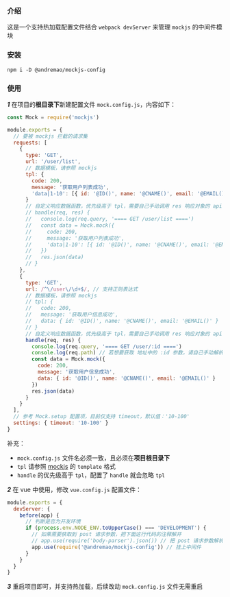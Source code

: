 ### 介绍

这是一个支持热加载配置文件结合 `webpack devServer` 来管理 `mockjs` 的中间件模块

### 安装

`npm i -D @andremao/mockjs-config`

### 使用

**_1_** 在项目的**根目录下**新建配置文件 `mock.config.js`，内容如下：

```javascript
const Mock = require('mockjs')

module.exports = {
  // 要被 mockjs 拦截的请求集
  requests: [
    {
      type: 'GET',
      url: '/user/list',
      // 数据模板，请参照 mockjs
      tpl: {
        code: 200,
        message: '获取用户列表成功',
        'data|1-10': [{ id: '@ID()', name: '@CNAME()', email: '@EMAIL()' }]
      }
      // 自定义响应数据函数，优先级高于 tpl，需要自己手动调用 res 响应对象的 api 返回响应数据
      // handle(req, res) {
      //   console.log(req.query, '==== GET /user/list ====')
      //   const data = Mock.mock({
      //     code: 200,
      //     message: '获取用户列表成功',
      //     'data|1-10': [{ id: '@ID()', name: '@CNAME()', email: '@EMAIL()' }]
      //   })
      //   res.json(data)
      // }
    },
    {
      type: 'GET',
      url: /^\/user\/\d+$/, // 支持正则表达式
      // 数据模板，请参照 mockjs
      // tpl: {
      //   code: 200,
      //   message: '获取用户信息成功',
      //   data: { id: '@ID()', name: '@CNAME()', email: '@EMAIL()' }
      // }
      // 自定义响应数据函数，优先级高于 tpl，需要自己手动调用 res 响应对象的 api 返回响应数据
      handle(req, res) {
        console.log(req.query, '==== GET /user/:id ====')
        console.log(req.path) // 若想要获取 地址中的 :id 参数，请自己手动解析
        const data = Mock.mock({
          code: 200,
          message: '获取用户信息成功',
          data: { id: '@ID()', name: '@CNAME()', email: '@EMAIL()' }
        })
        res.json(data)
      }
    }
  ],
  // 参考 Mock.setup 配置项，目前仅支持 timeout，默认值：'10-100'
  settings: { timeout: '10-100' }
}
```

补充：

- `mock.config.js` 文件名必须一致，且必须在**项目根目录下**
- `tpl` 请参照 [mockjs](http://mockjs.com/) 的 `template` 格式
- `handle` 的优先级高于 `tpl`，配置了 `handle` 就会忽略 `tpl`

**_2_** 在 vue 中使用，修改 `vue.config.js` 配置文件：

```javascript
module.exports = {
  devServer: {
    before(app) {
      // 判断是否为开发环境
      if (process.env.NODE_ENV.toUpperCase() === 'DEVELOPMENT') {
        // 如果需要获取到 post 请求参数，把下面这行代码的注释解开
        // app.use(require('body-parser').json()) // 把 post 请求参数解析为 json 格式
        app.use(require('@andremao/mockjs-config')) // 挂上中间件
      }
    }
  }
}
```

**_3_** 重启项目即可，并支持热加载，后续改动 `mock.config.js` 文件无需重启
